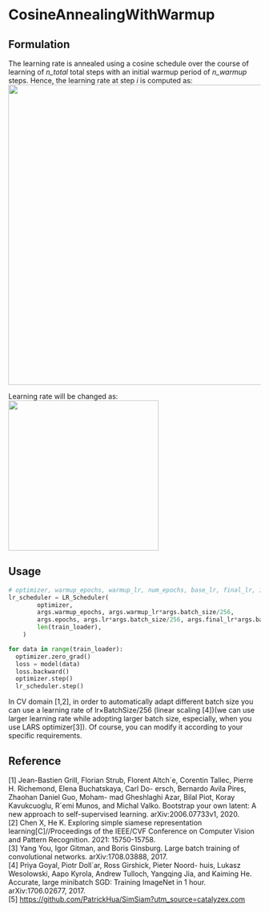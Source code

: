 # CosineAnnealingWithWarmup

## Formulation
The learning rate is annealed using a cosine schedule over the course of learning of _n\_total_ total steps with an initial warmup period of _n\_warmup_ steps. Hence, the learning rate at step _i_ is computed as:<br>
<img src="https://user-images.githubusercontent.com/37068560/144736381-735a21cf-476e-4728-a785-cbe59858b24e.png" width="600px" />


Learning rate will be changed as:<br>
<img src="https://user-images.githubusercontent.com/37068560/144736137-5bb1eeb5-70bf-4e18-8302-3937a718610b.png" width="300px" />


## Usage
```python
# optimizer, warmup_epochs, warmup_lr, num_epochs, base_lr, final_lr, iter_per_epoch
lr_scheduler = LR_Scheduler(
        optimizer,
        args.warmup_epochs, args.warmup_lr*args.batch_size/256, 
        args.epochs, args.lr*args.batch_size/256, args.final_lr*args.batch_size/256, 
        len(train_loader),
    )

for data in range(train_loader):
  optimizer.zero_grad()
  loss = model(data) 
  loss.backward()
  optimizer.step()
  lr_scheduler.step()
```
In CV domain \[1,2\], in order to automatically adapt different batch size you can use a learning rate of lr×BatchSize/256 (linear scaling \[4\])(we can use larger learning rate while adopting larger batch size, especially, when you use LARS optimizer\[3\]). Of course, you can modify it according to your specific requirements.

## Reference
\[1\] Jean-Bastien Grill, Florian Strub, Florent Altch´e, Corentin Tallec, Pierre H. Richemond, Elena Buchatskaya, Carl Do- ersch, Bernardo Avila Pires, Zhaohan Daniel Guo, Moham- mad Gheshlaghi Azar, Bilal Piot, Koray Kavukcuoglu, R´emi Munos, and Michal Valko. Bootstrap your own latent: A new approach to self-supervised learning. arXiv:2006.07733v1, 2020. <br>
\[2\] Chen X, He K. Exploring simple siamese representation learning\[C\]//Proceedings of the IEEE/CVF Conference on Computer Vision and Pattern Recognition. 2021: 15750-15758. <br>
\[3\] Yang You, Igor Gitman, and Boris Ginsburg. Large batch training of convolutional networks. arXiv:1708.03888, 2017. <br>
\[4\] Priya Goyal, Piotr Doll´ar, Ross Girshick, Pieter Noord- huis, Lukasz Wesolowski, Aapo Kyrola, Andrew Tulloch, Yangqing Jia, and Kaiming He. Accurate, large minibatch SGD: Training ImageNet in 1 hour. arXiv:1706.02677, 2017. <br>
\[5\] https://github.com/PatrickHua/SimSiam?utm_source=catalyzex.com <br>

